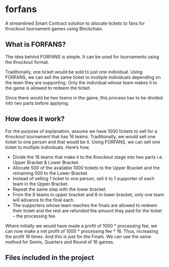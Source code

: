 # forfans

A streamlined Smart Contract solution to allocate tickets to fans for Knockout tournament games using Blockchain.

## What is FORFANS?

The idea behind FORFANS is simple. It can be used for tournaments using the Knockout format.

Traditionally, one ticket would be sold to just one individual. Using FORFANS, we can sell the same
ticket to multiple individuals depending on the team they are supporting. Only the individual whose team
makes it to the game is allowed to redeem the ticket.

Since there would be two teams in the game, this process has to be divided into two parts before applying.

## How does it work?

For the purpose of explanation, assume we have 1000 tickets to sell for a Knockout tournament that has
16 teams. Traditionally, we would sell one ticket to one person and that would be it. Using FORFANS,
we can sell one ticket to multiple individuals. Here’s how,
* Divide the 16 teams that make it to the Knockout stage into two parts i.e. Upper Bracket & Lower
Bracket.
* Allocate 500 of the available 1000 tickets to the Upper Bracket and the remaining 500 to the Lower
Bracket.
* Instead of selling 1 ticket to one person, sell it to 1 supporter of each team in the Upper Bracket.
* Repeat the same step with the lower bracket.
* From the 8 teams in upper bracket and 8 in lower bracket, only one team will advance to the final
each.
* The supporters whose team reaches the finals are allowed to redeem their ticket and the rest are
refunded the amount they paid for the ticket – the processing fee.

Where initially we would have made a profit of 1000 * processing fee, we can now make a net profit of
1000 * processing fee * 16. Thus, increasing the profit 16 times. And this is just for the Finals. We can
use the same method for Semis, Quarters and Round of 16 games.

## Files included in the project
